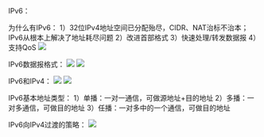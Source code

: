 IPv6：

为什么有IPv6：
1）32位IPv4地址空间已分配殆尽，CIDR、NAT治标不治本；IPv6从根本上解决了地址耗尽问题
2）改进首部格式
3）快速处理/转发数据报
4）支持QoS
![](https://tva1.sinaimg.cn/large/008eGmZEly1gosk2n3kkqj30dl04vtah.jpg)

IPv6数据报格式：
![](https://tva1.sinaimg.cn/large/008eGmZEly1gosk335ivej30w108mgpv.jpg)
![](https://tva1.sinaimg.cn/large/008eGmZEly1gosk3tyn6fj30ge0g477h.jpg)

IPv6和IPv4：
![](https://tva1.sinaimg.cn/large/008eGmZEly1gosk46kdd4j311h0din68.jpg)
![](https://tva1.sinaimg.cn/large/008eGmZEly1gosk4tj6pmj30ge0btwg6.jpg)

IPv6基本地址类型：
1）单播：一对一通信，可做源地址+目的地址
2）多播：一对多通信，可做目的地址
3）任播：一对多中的一个通信，可做目的地址

IPv6向IPv4过渡的策略：
![](https://tva1.sinaimg.cn/large/008eGmZEly1gosk7socfpj311c0gi49p.jpg)
